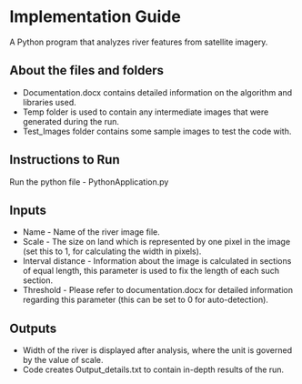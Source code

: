 # Implementation Guide
A Python program that analyzes river features from satellite imagery.


## About the files and folders
- Documentation.docx contains detailed information on the algorithm and libraries used.
- Temp folder is used to contain any intermediate images that were generated during the run.
- Test_Images folder contains some sample images to test the code with.

## Instructions to Run
Run the python file - PythonApplication.py

## Inputs
- Name - Name of the river image file.
- Scale - The size on land which is represented by one pixel in the image (set this to 1, for calculating the width in pixels).
- Interval distance - Information about the image is calculated in sections of equal length, this parameter is used to fix the length of each such section.
- Threshold - Please refer to documentation.docx for detailed information regarding this parameter (this can be set to 0 for auto-detection).

## Outputs
- Width of the river is displayed after analysis, where the unit is governed by the value of scale.
- Code creates Output_details.txt to contain in-depth results of the run.
